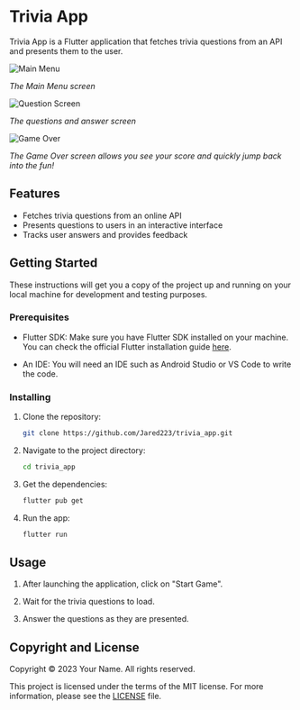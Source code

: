 # Trivia App

Trivia App is a Flutter application that fetches trivia questions from an API and presents them to the user.

![Main Menu](/assets/MainMenu.jpg)

*The Main Menu screen*

![Question Screen](/assets/QuestionScreen.jpeg)

*The questions and answer screen*

![Game Over](/assets/GameOver.jpeg)

*The Game Over screen allows you see your score and quickly jump back into the fun!*

## Features

- Fetches trivia questions from an online API
- Presents questions to users in an interactive interface
- Tracks user answers and provides feedback

## Getting Started

These instructions will get you a copy of the project up and running on your local machine for development and testing purposes.

### Prerequisites

- Flutter SDK: Make sure you have Flutter SDK installed on your machine. You can check the official Flutter installation guide [here](https://flutter.dev/docs/get-started/install).

- An IDE: You will need an IDE such as Android Studio or VS Code to write the code.

### Installing

1. Clone the repository:

    ```bash
    git clone https://github.com/Jared223/trivia_app.git
    ```

2. Navigate to the project directory:

    ```bash
    cd trivia_app
    ```

3. Get the dependencies:

    ```bash
    flutter pub get
    ```

4. Run the app:

    ```bash
    flutter run
    ```

## Usage

1. After launching the application, click on "Start Game".

2. Wait for the trivia questions to load. 

3. Answer the questions as they are presented.

## Copyright and License

Copyright © 2023 Your Name. All rights reserved.

This project is licensed under the terms of the MIT license. For more information, please see the [LICENSE](LICENSE) file.
